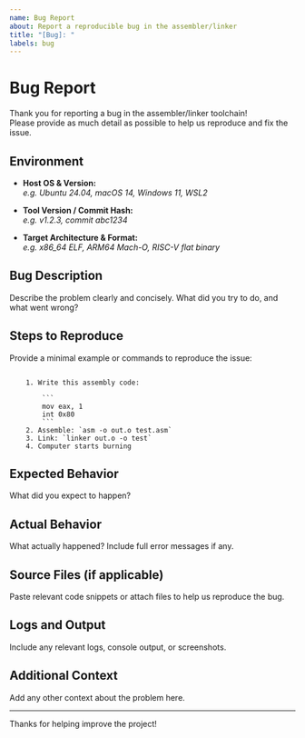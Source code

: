 ```yaml
---
name: Bug Report
about: Report a reproducible bug in the assembler/linker
title: "[Bug]: "
labels: bug
---
```


# Bug Report

Thank you for reporting a bug in the assembler/linker toolchain!  
Please provide as much detail as possible to help us reproduce and fix the issue.

## Environment

- **Host OS & Version:**  
  _e.g. Ubuntu 24.04, macOS 14, Windows 11, WSL2_

- **Tool Version / Commit Hash:**  
  _e.g. v1.2.3, commit abc1234_

- **Target Architecture & Format:**  
  _e.g. x86_64 ELF, ARM64 Mach-O, RISC-V flat binary_

## Bug Description

Describe the problem clearly and concisely. What did you try to do, and what went wrong?

## Steps to Reproduce

Provide a minimal example or commands to reproduce the issue:

```

    1. Write this assembly code:
    
        ```
        mov eax, 1
        int 0x80
        ```
    2. Assemble: `asm -o out.o test.asm`
    3. Link: `linker out.o -o test`
    4. Computer starts burning

```

## Expected Behavior

What did you expect to happen?

## Actual Behavior

What actually happened? Include full error messages if any.

## Source Files (if applicable)

Paste relevant code snippets or attach files to help us reproduce the bug.

## Logs and Output

Include any relevant logs, console output, or screenshots.

## Additional Context

Add any other context about the problem here.

---

Thanks for helping improve the project!